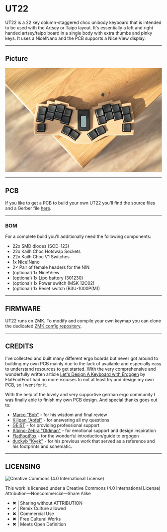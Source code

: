 <h1 align="left">UT22</h1>

UT22 is a 22 key column-staggered choc unibody keyboard that is intended to be used with the Artsey or Taipo layout. It's essentially a left and right handed artsey/taipo board in a single body with extra thumbs and pinky keys. It uses a Nice!Nano and the PCB supports a Nice!View display. 

***

## Picture

![TOTEM layout](/images/UT22-Picture.jpg)

***

## PCB

If you like to get a PCB to build your own UT22 you'll find the source files and a Gerber file [here](/PCB/).

***

### BOM

For a complete build you'll additionally need the following components:
- 22x SMD diodes (SOD-123)
- 22x Kailh Choc Hotswap Sockets
- 22x Kailh Choc V1 Switches
- 1x Nice!Nano
- 2× Pair of female headers for the N!N
- (optional) 1x Nice!View
- (optional) 1x Lipo battery (301230)
- (optional) 1x Power switch (MSK 12C02)
- (optional) 1x Reset switch (B3U-1000P(M))

***

## FIRMWARE

UT22 runs on ZMK. To modify and compile your own keymap you can clone the dedicated [ZMK config repository](https://github.com/bubbleology/zmk-config-ut22).

***

## CREDITS

I've collected and built many different ergo boards but never got around to building my own PCB mainly due to the lack of available and especially easy to understand resources to get started. With the very comprehensive and wonderfully written article [Let's Design A Keyboard with Ergogen](https://flatfootfox.com/ergogen-introduction/) by FlatFootFox I had no more excuses to not at least try and design my own PCB, so I went for it.

With the help of the lovely and very supportive german ergo community I was finally able to finish my own PCB design. And special thanks goes out to:

- [Marco "Bob"](https://github.com/GroooveBob) - for his wisdom and final review
- [Kilipan "Apfel"](https://github.com/kilipan) - for answering all my questions
- [GEIST](https://github.com/GEIGEIGEIST) - for providing professional support
- [Albino-Zebra "Oldman"](https://github.com/Albino-Zebra/) - for emotional support and design inspiration
- [FlatFootFox](https://twitter.com/flatfootfox) - for the wonderful introduction/guide to ergogen
- [duckyb "Kyek"](https://github.com/duckyb) - for his previous work that served as a reference and his footprints and schematic. 

***

## LICENSING
<picture align="left">
  <img alt="Creative Commons (4.0 International License)" src="https://licensebuttons.net/l/by-nc-sa/4.0/88x31.png">
</picture>

This work is licensed under a
Creative Commons (4.0 International License)
Attribution—Noncommercial—Share Alike

- ✖ | Sharing without ATTRIBUTION
- ✔ | Remix Culture allowed
- ✖ | Commercial Use
- ✖ | Free Cultural Works
- ✖ | Meets Open Definition 